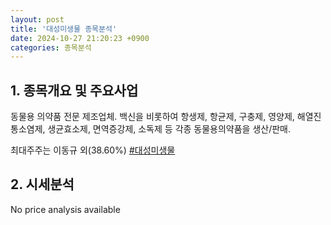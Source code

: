 ```yaml
---
layout: post
title: '대성미생물 종목분석'
date: 2024-10-27 21:20:23 +0900
categories: 종목분석
---
```


## 1. 종목개요 및 주요사업

동물용 의약품 전문 제조업체. 백신을 비롯하여 항생제, 항균제, 구충제, 영양제, 해열진통소염제, 생균효소제, 면역증강제, 소독제 등 각종 동물용의약품을 생산/판매. 

최대주주는 이동규 외(38.60%)
[#대성미생물](#)

## 2. 시세분석

No price analysis available
